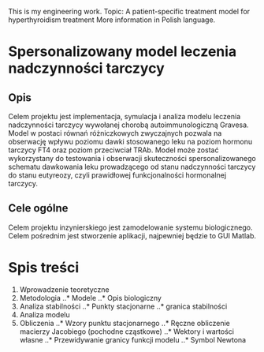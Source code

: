 This is my engineering work.
Topic: A patient-specific treatment model for hyperthyroidism treatment 
More information in Polish language. 

# Spersonalizowany model leczenia nadczynności tarczycy

## Opis
Celem projektu jest implementacja, symulacja i analiza modelu leczenia nadczynności
tarczycy wywołanej chorobą autoimmunologiczną Gravesa. Model w postaci równań
różniczkowych zwyczajnych pozwala na obserwację wpływu poziomu dawki
stosowanego leku na poziom hormonu tarczycy FT4 oraz poziom przeciwciał TRAb.
Model może zostać wykorzystany do testowania i obserwacji skuteczności
spersonalizowanego schematu dawkowania leku prowadzącego od stanu
nadczynności tarczycy do stanu eutyreozy, czyli prawidłowej funkcjonalności
hormonalnej tarczycy. 

## Cele ogólne
Celem projektu inzynierskiego jest zamodelowanie systemu biologicznego.
Celem pośrednim jest stworzenie aplikacji, najpewniej będzie to GUI Matlab.

# Spis treści
1. Wprowadzenie teoretyczne
1. Metodologia
    ..* Modele
    ..* Opis biologiczny
1. Analiza stabilności
    ..* Punkty stacjonarne
    ..* granica stabilności
1. Analiza modelu
2. Obliczenia
    ..* Wzory punktu stacjonarnego
    ..* Ręczne obliczenie macierzy Jacobiego (pochodne cząstkowe)
    ..* Wektory i wartości własne
    ..* Przewidywanie granicy funkcji modelu
    ..* Symbol Newtona
